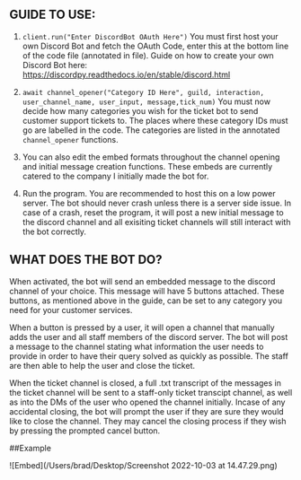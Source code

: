 ## GUIDE TO USE:

1. ```client.run("Enter DiscordBot OAuth Here")``` You must first host your own Discord Bot and fetch the OAuth Code, enter this at the bottom line of the code file (annotated in file). Guide on how to create your own Discord Bot here: https://discordpy.readthedocs.io/en/stable/discord.html

2. ```await channel_opener("Category ID Here", guild, interaction, user_channel_name, user_input, message,tick_num)``` You must now decide how many categories you wish for the ticket bot to send customer support tickets to. The places where these category IDs must go are labelled in the code. The categories are listed in the annotated ```channel_opener``` functions. 

3. You can also edit the embed formats throughout the channel opening and initial message creation functions. These embeds are currently catered to the company I initially made the bot for.

4. Run the program. You are recommended to host this on a low power server. The bot should never crash unless there is a server side issue. In case of a crash, reset the program, it will post a new initial message to the discord channel and all exisiting ticket channels will still interact with the bot correctly.



## WHAT DOES THE BOT DO?

When activated, the bot will send an embedded message to the discord channel of your choice. This message will have 5 buttons attached. These buttons, as mentioned above in the guide, can be set to any category you need for your customer services. 

When a button is pressed by a user, it will open a channel that manually adds the user and all staff members of the discord server. The bot will post a message to the channel stating what information the user needs to provide in order to have their query solved as quickly as possible.  The staff are then able to help the user and close the ticket.

When the ticket channel is closed, a full .txt transcript of the messages in the ticket channel will be sent to a staff-only ticket transcipt channel, as well as into the DMs of the user who opened the channel initially. Incase of any accidental closing, the bot will prompt the user if they are sure they would like to close the channel. They may cancel the closing process if they wish by pressing the prompted cancel button.

##Example

![Embed](/Users/brad/Desktop/Screenshot 2022-10-03 at 14.47.29.png)
